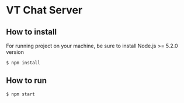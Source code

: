 # VT Chat Server

## How to install

For running project on your machine, be sure to install Node.js >= 5.2.0 version

```
$ npm install
```

## How to run

```
$ npm start
```
